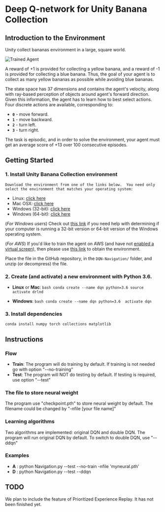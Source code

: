 [//]: # (Image References)

[image1]: https://user-images.githubusercontent.com/10624937/42135619-d90f2f28-7d12-11e8-8823-82b970a54d7e.gif "Trained Agent"

# Deep Q-network for Unity Banana Collection

## Introduction to the Environment

Unity collect bananas environment in a large, square world.  

![Trained Agent][image1]

A reward of +1 is provided for collecting a yellow banana, and a reward of -1 is provided for collecting a blue banana.  Thus, the goal of your agent is to collect as many yellow bananas as possible while avoiding blue bananas.  

The state space has 37 dimensions and contains the agent's velocity, along with ray-based perception of objects around agent's forward direction.  Given this information, the agent has to learn how to best select actions.  Four discrete actions are available, corresponding to:
- **`0`** - move forward.
- **`1`** - move backward.
- **`2`** - turn left.
- **`3`** - turn right.

The task is episodic, and in order to solve the environment, your agent must get an average score of +13 over 100 consecutive episodes.

## Getting Started

### 1. Install Unity Banana Collection environment 
    Download the environment from one of the links below.  You need only select the environment that matches your operating system:
   - Linux: [click here](https://s3-us-west-1.amazonaws.com/udacity-drlnd/P1/Banana/Banana_Linux.zip)
   - Mac OSX: [click here](https://s3-us-west-1.amazonaws.com/udacity-drlnd/P1/Banana/Banana.app.zip)
   - Windows (32-bit): [click here](https://s3-us-west-1.amazonaws.com/udacity-drlnd/P1/Banana/Banana_Windows_x86.zip)
   - Windows (64-bit): [click here](https://s3-us-west-1.amazonaws.com/udacity-drlnd/P1/Banana/Banana_Windows_x86_64.zip)
    
   (_For Windows users_) Check out [this link](https://support.microsoft.com/en-us/help/827218/how-to-determine-whether-a-computer-is-running-a-32-bit-version-or-64) if you need help with determining if your computer is running a 32-bit version or 64-bit version of the Windows operating system.

   (_For AWS_) If you'd like to train the agent on AWS (and have not [enabled a virtual screen](https://github.com/Unity-Technologies/ml-agents/blob/master/docs/Training-on-Amazon-Web-Service.md)), then please use [this link](https://s3-us-west-1.amazonaws.com/udacity-drlnd/P1/Banana/Banana_Linux_NoVis.zip) to obtain the environment.

   Place the file in the GitHub repository, in the `DQN-Navigation/` folder, and unzip (or decompress) the file. 

### 2. Create (and activate) a new environment with Python 3.6.
   - __Linux__ or __Mac__: 
	```bash
	conda create --name dqn python=3.6
	source activate drlnd
	```
	
   - __Windows__: 
	```bash
	conda create --name dqn python=3.6 
	activate dqn
	```

### 3. Install dependencies 
    conda install numpy torch collections matplotlib

## Instructions

### Flow
   - __Train__: The program will do training by default. If training is not needed go with option "--no-training"
   - __Test__:  The program will NOT do testing by default. If testing is required, use option "--test"
   
### The file to store neural weight 
   The program use "checkpoint.pth" to store neural weight by default. The filename could be changed by "-nfile [your file name]"

### Learning algorithms
   Two algorithms are implemented: original DQN and double DQN. The program will run original DQN by default. To switch to double DQN, use "--ddqn"
   
### Examples
   - __A__ : python Navigation.py --test --no-train -nfile 'myneural.pth'
   - __D__ : python Navigation.py --test --ddqn
 

## TODO
We plan to include the feature of Prioritized Experience Replay. It has not been finished yet.
 
